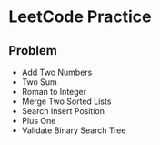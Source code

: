 # LeetCode Practice

## Problem
- Add Two Numbers
- Two Sum 
- Roman to Integer
- Merge Two Sorted Lists
- Search Insert Position
- Plus One
- Validate Binary Search Tree
